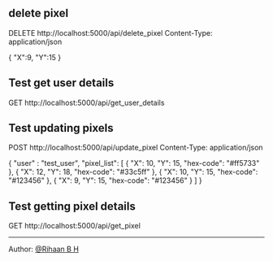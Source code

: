 ## delete pixel
DELETE http://localhost:5000/api/delete_pixel
Content-Type: application/json

{ "X":9,
  "Y":15
}

## Test get user details
GET http://localhost:5000/api/get_user_details

## Test updating pixels 
POST http://localhost:5000/api/update_pixel
Content-Type: application/json

{ "user" : "test_user",
  "pixel_list": [
    {
      "X": 10,
      "Y": 15,
      "hex-code": "#ff5733"
    },
    {
      "X": 12,
      "Y": 18,
      "hex-code": "#33c5ff"
    },
    {
      "X": 10,
      "Y": 15,
      "hex-code": "#123456"
    },
    {
      "X": 9,
      "Y": 15,
      "hex-code": "#123456"
    }
  ]
}

##  Test getting pixel details 
GET http://localhost:5000/api/get_pixel

---
Author: [@Rihaan B H](https://github.com/RihaanBH-1810)
